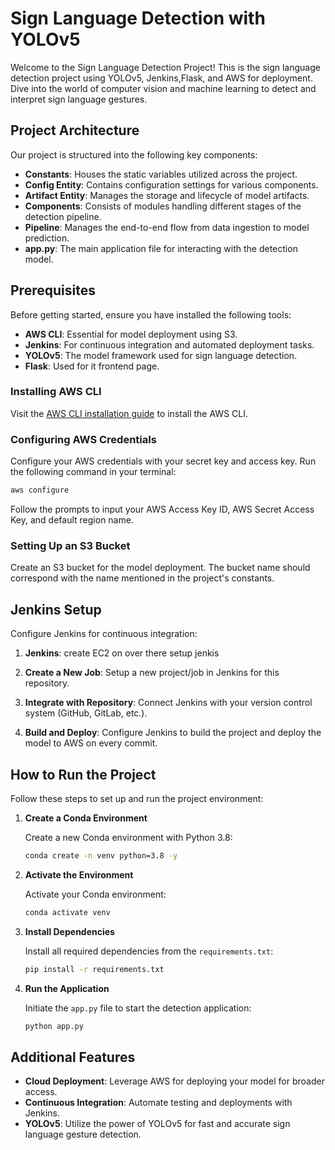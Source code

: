 ﻿# Sign Language Detection with YOLOv5

Welcome to the Sign Language Detection Project! This is the sign language detection project using YOLOv5, Jenkins,Flask, and AWS for deployment. Dive into the world of computer vision and machine learning to detect and interpret sign language gestures.

## Project Architecture

Our project is structured into the following key components:

- **Constants**: Houses the static variables utilized across the project.
- **Config Entity**: Contains configuration settings for various components.
- **Artifact Entity**: Manages the storage and lifecycle of model artifacts.
- **Components**: Consists of modules handling different stages of the detection pipeline.
- **Pipeline**: Manages the end-to-end flow from data ingestion to model prediction.
- **app.py**: The main application file for interacting with the detection model.

## Prerequisites

Before getting started, ensure you have installed the following tools:

- **AWS CLI**: Essential for model deployment using S3.
- **Jenkins**: For continuous integration and automated deployment tasks.
- **YOLOv5**: The model framework used for sign language detection.
- **Flask**: Used for it frontend page.

### Installing AWS CLI

Visit the [AWS CLI installation guide](https://docs.aws.amazon.com/cli/latest/userguide/getting-started-install.html) to install the AWS CLI.

### Configuring AWS Credentials

Configure your AWS credentials with your secret key and access key. Run the following command in your terminal:

```bash
aws configure
```

Follow the prompts to input your AWS Access Key ID, AWS Secret Access Key, and default region name.

### Setting Up an S3 Bucket

Create an S3 bucket for the model deployment. The bucket name should correspond with the name mentioned in the project's constants.

## Jenkins Setup

Configure Jenkins for continuous integration:

1. **Jenkins**: create EC2 on over there setup jenkis

2. **Create a New Job**: Setup a new project/job in Jenkins for this repository.

3. **Integrate with Repository**: Connect Jenkins with your version control system (GitHub, GitLab, etc.).

4. **Build and Deploy**: Configure Jenkins to build the project and deploy the model to AWS on every commit.

## How to Run the Project

Follow these steps to set up and run the project environment:

1. **Create a Conda Environment**

   Create a new Conda environment with Python 3.8:

   ```bash
   conda create -n venv python=3.8 -y
   ```

2. **Activate the Environment**

   Activate your Conda environment:

   ```bash
   conda activate venv
   ```

3. **Install Dependencies**

   Install all required dependencies from the `requirements.txt`:

   ```bash
   pip install -r requirements.txt
   ```

4. **Run the Application**

   Initiate the `app.py` file to start the detection application:

   ```bash
   python app.py
   ```

## Additional Features

- **Cloud Deployment**: Leverage AWS for deploying your model for broader access.
- **Continuous Integration**: Automate testing and deployments with Jenkins.
- **YOLOv5**: Utilize the power of YOLOv5 for fast and accurate sign language gesture detection.



